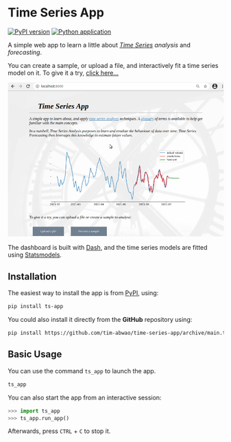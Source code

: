 # Time Series App

[![PyPI version](https://badge.fury.io/py/ts-app.svg)](https://badge.fury.io/py/ts-app)
[![Python application](https://github.com/Tim-Abwao/time-series-app/actions/workflows/python-app.yml/badge.svg)](https://github.com/Tim-Abwao/time-series-app/actions/workflows/python-app.yml)

A simple web app to learn a little about *[Time Series][wiki_time_series] analysis* and *forecasting*.

You can create a sample, or upload a file, and interactively fit a time series model on it. To give it a try, [click here...][live-link]

[![screencast of the app](https://raw.githubusercontent.com/Tim-Abwao/time-series-app/master/dashboard.gif)][live-link]

The dashboard is built with [Dash][dash], and the time series models are fitted using [Statsmodels][statsmodels].

## Installation

The easiest way to install the app is from [PyPI][pypi], using:

```bash
pip install ts-app
```

You could also install it directly from the **GitHub** repository using:

```bash
pip install https://github.com/tim-abwao/time-series-app/archive/main.tar.gz
```

## Basic Usage

You can use the command `ts_app` to launch the app.

```bash
ts_app
```

You can also start the app from an interactive session:

```python
>>> import ts_app
>>> ts_app.run_app()
```

Afterwards, press `CTRL` + `C` to stop it.

[wiki_time_series]: https://en.wikipedia.org/wiki/Time_series
[live-link]: https://time-series-app.herokuapp.com
[dash]: https://dash.plotly.com/
[statsmodels]: https://www.statsmodels.org/stable/index.html
[pypi]:  https://pypi.org/project/ts-app/
